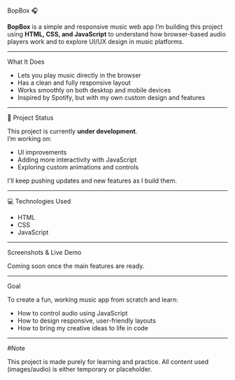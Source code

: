  BopBox 🎧

**BopBox** is a simple and responsive music web app 
I’m building this project using **HTML, CSS, and JavaScript** to understand how browser-based audio players work and to explore UI/UX design in music platforms.

---

 What It Does

- Lets you play music directly in the browser  
- Has a clean and fully responsive layout  
- Works smoothly on both desktop and mobile devices  
- Inspired by Spotify, but with my own custom design and features

---

🚧 Project Status

This project is currently **under development**.  
I’m working on:
- UI improvements  
- Adding more interactivity with JavaScript  
- Exploring custom animations and controls

I'll keep pushing updates and new features as I build them.

---

 💻 Technologies Used

- HTML  
- CSS  
- JavaScript  

---

Screenshots & Live Demo

Coming soon once the main features are ready.

---

Goal

To create a fun, working music app from scratch and learn:
- How to control audio using JavaScript  
- How to design responsive, user-friendly layouts  
- How to bring my creative ideas to life in code

---

#Note

This project is made purely for learning and practice. All content used (images/audio) is either temporary or placeholder.

